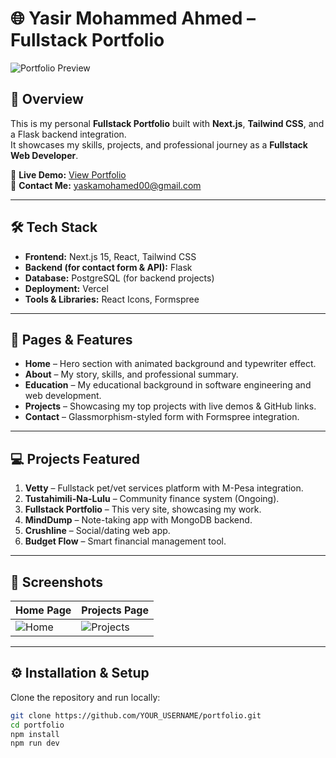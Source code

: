 # 🌐 Yasir Mohammed Ahmed – Fullstack Portfolio

![Portfolio Preview](public/projects/portfolio.png)

## 🚀 Overview
This is my personal **Fullstack Portfolio** built with **Next.js**, **Tailwind CSS**, and a Flask backend integration.  
It showcases my skills, projects, and professional journey as a **Fullstack Web Developer**.

🔗 **Live Demo:** [View Portfolio](https://your-vercel-url.vercel.app)  
📧 **Contact Me:** yaskamohamed00@gmail.com

---

## 🛠️ Tech Stack
- **Frontend:** Next.js 15, React, Tailwind CSS
- **Backend (for contact form & API):** Flask
- **Database:** PostgreSQL (for backend projects)
- **Deployment:** Vercel
- **Tools & Libraries:** React Icons, Formspree

---

## 📂 Pages & Features
- **Home** – Hero section with animated background and typewriter effect.
- **About** – My story, skills, and professional summary.
- **Education** – My educational background in software engineering and web development.
- **Projects** – Showcasing my top projects with live demos & GitHub links.
- **Contact** – Glassmorphism-styled form with Formspree integration.

---

## 💻 Projects Featured
1. **Vetty** – Fullstack pet/vet services platform with M-Pesa integration.  
2. **Tustahimili-Na-Lulu** – Community finance system (Ongoing).  
3. **Fullstack Portfolio** – This very site, showcasing my work.  
4. **MindDump** – Note-taking app with MongoDB backend.  
5. **Crushline** – Social/dating web app.  
6. **Budget Flow** – Smart financial management tool.

---

## 📸 Screenshots
| Home Page | Projects Page |
|-----------|--------------|
| ![Home](public/screenshots/home.png) | ![Projects](public/screenshots/projects.png) |

---

## ⚙️ Installation & Setup
Clone the repository and run locally:
```bash
git clone https://github.com/YOUR_USERNAME/portfolio.git
cd portfolio
npm install
npm run dev
